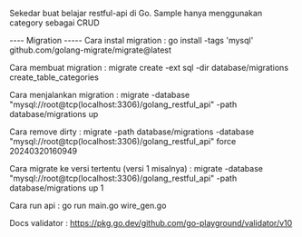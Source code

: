Sekedar buat belajar restful-api di Go.
Sample hanya menggunakan category sebagai CRUD

---- Migration -----
Cara instal migration :
go install -tags 'mysql' github.com/golang-migrate/migrate@latest

Cara membuat migration :
migrate create -ext sql -dir database/migrations create_table_categories

Cara menjalankan migration :
migrate -database "mysql://root@tcp(localhost:3306)/golang_restful_api" -path database/migrations up

Cara remove dirty :
migrate -path database/migrations -database "mysql://root@tcp(localhost:3306)/golang_restful_api" force 20240320160949

Cara migrate ke versi tertentu (versi 1 misalnya) :
migrate -database "mysql://root@tcp(localhost:3306)/golang_restful_api" -path database/migrations up 1

Cara run api :
go run main.go wire_gen.go

Docs validator :
https://pkg.go.dev/github.com/go-playground/validator/v10